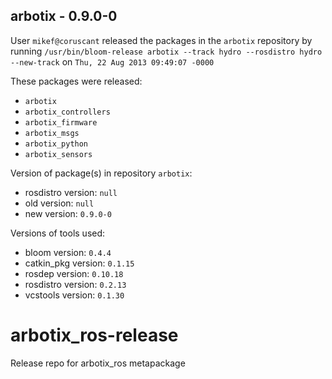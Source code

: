 ## arbotix - 0.9.0-0

User `mikef@coruscant` released the packages in the `arbotix` repository by running `/usr/bin/bloom-release arbotix --track hydro --rosdistro hydro --new-track` on `Thu, 22 Aug 2013 09:49:07 -0000`

These packages were released:
- `arbotix`
- `arbotix_controllers`
- `arbotix_firmware`
- `arbotix_msgs`
- `arbotix_python`
- `arbotix_sensors`

Version of package(s) in repository `arbotix`:
- rosdistro version: `null`
- old version: `null`
- new version: `0.9.0-0`

Versions of tools used:
- bloom version: `0.4.4`
- catkin_pkg version: `0.1.15`
- rosdep version: `0.10.18`
- rosdistro version: `0.2.13`
- vcstools version: `0.1.30`


arbotix_ros-release
===================

Release repo for arbotix_ros metapackage
